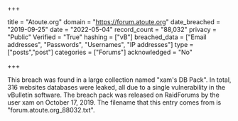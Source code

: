 +++

title = "Atoute.org"
domain = "https://forum.atoute.org"
date_breached = "2019-09-25"
date = "2022-05-04"
record_count = "88,032"
privacy = "Public"
Verified = "True"
hashing = ["vB"]
breached_data = ["Email addresses", "Passwords", "Usernames", "IP addresses"]
type = ["posts","post"]
categories = ["Forums"]
acknowledged = "No"


+++


This breach was found in a large collection named "xam's DB Pack". In total, 316 websites databases were leaked, all due to a single vulnerability in the vBulletin software. The breach pack was released on RaidForums by the user xam on October 17, 2019. The filename that this entry comes from is "forum.atoute.org_88032.txt".

